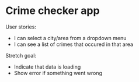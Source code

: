 # Crime checker app

User stories:

- I can select a city/area from a dropdown menu
- I can see a list of crimes that occured in that area

Stretch goal:
- Indicate that data is loading
- Show error if something went wrong 
